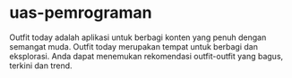 # uas-pemrograman
Outfit today adalah aplikasi untuk berbagi konten yang penuh dengan semangat muda. Outfit today merupakan tempat untuk berbagi dan eksplorasi. Anda dapat menemukan rekomendasi outfit-outfit yang bagus, terkini dan trend.
